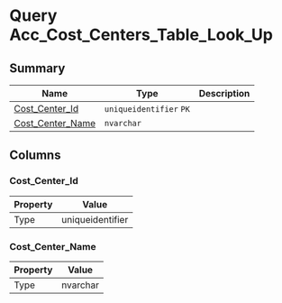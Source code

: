 # Query Acc_Cost_Centers_Table_Look_Up


## Summary

| Name | Type | Description |
| - | - | --- |
|[Cost_Center_Id](#cost_center_id)|`uniqueidentifier` `PK`||
|[Cost_Center_Name](#cost_center_name)|`nvarchar` ||

## Columns

### Cost_Center_Id

| Property | Value |
| - | - |
|Type|uniqueidentifier|

### Cost_Center_Name

| Property | Value |
| - | - |
|Type|nvarchar|


